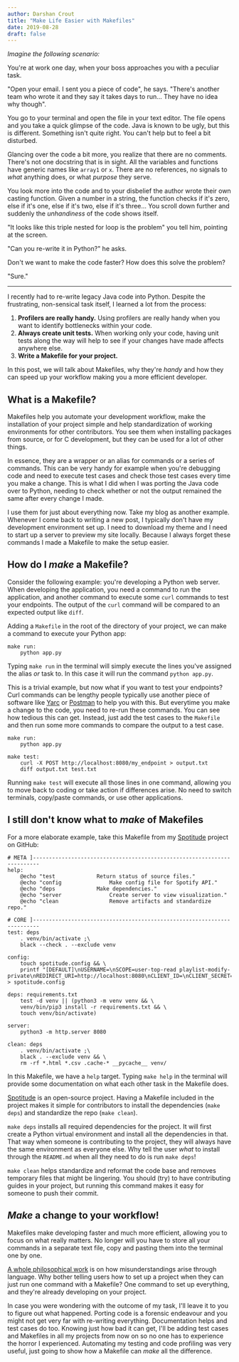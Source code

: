 ```yaml
---
author: Darshan Crout
title: "Make Life Easier with Makefiles"
date: 2019-08-28
draft: false
---
```


_Imagine the following scenario:_

You're at work one day, when your boss approaches you with a peculiar task.

"Open your email. I sent you a piece of code", he says. "There's another team who wrote it and they say it takes days to run... They have no idea why though".

You go to your terminal and open the file in your text editor. The file opens and you take a quick glimpse of the code. Java is known to be ugly, but this is different. Something isn't quite right. You can't help but to feel a bit disturbed.

Glancing over the code a bit more, you realize that there are no comments. There's not one docstring that is in sight. All the variables and functions have generic names like `array1` or `x`. There are no references, no signals to _what_ anything does, or what _purpose_ they serve.

You look more into the code and to your disbelief the author wrote their own casting function. Given a number in a string, the function checks if it's zero, else if it's one, else if it's two, else if it's three... You scroll down further and suddenly the _unhandiness_ of the code shows itself.

"It looks like this triple nested for loop is the problem" you tell him, pointing at the screen.

"Can you re-write it in Python?" he asks.

Don't we want to make the code faster? How does this solve the problem?

"Sure."

---

I recently had to re-write legacy Java code into Python. Despite the frustrating, non-sensical task itself, I learned a lot from the process:

1. **Profilers are really handy.** Using profilers are really handy when you want to identify bottlenecks within your code.
2. **Always create unit tests.** When working only your code, having unit tests along the way will help to see if your changes have made affects anywhere else.
3.  **Write a Makefile for your project.**

In this post, we will talk about Makefiles, why they're _handy_ and how they can speed up your workflow making you a more efficient developer.

## What is a Makefile?

Makefiles help you automate your development workflow, make the installation of your project simple and help standardization of working environments for other contributors. You see them when installing packages from source, or for C development, but they can be used for a lot of other things.

In essence, they are a wrapper or an alias for commands or a series of commands. This can be very handy for example when you're debugging code and need to execute test cases and check those test cases every time you make a change. This is what I did when I was porting the Java code over to Python, needing to check whether or not the output remained the same after every change I made.

I use them for just about everything now. Take my blog as another example. Whenever I come back to writing a new post, I typically don't have my development environment set up. I need to download my theme and I need to start up a server to preview my site locally. Because I always forget these commands I made a Makefile to make the setup easier.

## How do I _make_ a Makefile?

Consider the following example: you're developing a Python web server. When developing the application, you need a command to run the application, and another command to execute some `curl` commands to test your endpoints. The output of the `curl` command will be compared to an expected output like `diff`.

Adding a `Makefile` in the root of the directory of your project, we can make a command to execute your Python app:

```
make run:
    python app.py
```

Typing `make run` in the terminal will simply execute the lines you've assigned the alias _or_ task to. In this case it will run the command `python app.py`.

This is a trivial example, but now what if you want to test your endpoints? Curl commands can be lengthy people typically use another piece of software like [Yarc](https://chrome.google.com/webstore/detail/yet-another-rest-client/ehafadccdcdedbhcbddihehiodgcddpl) or [Postman](https://www.getpostman.com/) to help you with this. But everytime you make a change to the code, you need to re-run these commands. You can see how tedious this can get. Instead, just add the test cases to the `Makefile` and then run some more commands to compare the output to a test case.

```
make run:
    python app.py

make test:
    curl -X POST http://localhost:8080/my_endpoint > output.txt
    diff output.txt test.txt
```

Running `make test` will execute all those lines in one command, allowing you to move back to coding or take action if differences arise. No need to switch terminals, copy/paste commands, or use other applications.

## I still don't know what to _make_ of Makefiles

For a more elaborate example, take this Makefile from my [Spotitude](https://github.com/dtcrout/spotitude) project on GitHub:

```
# META ]------------------------------------------------------------------------
help:
	@echo "test				Return status of source files."
	@echo "config				Make config file for Spotify API."
	@echo "deps				Make dependencies."
	@echo "server				Create server to view visualization."
	@echo "clean				Remove artifacts and standardize repo."

# CORE ]------------------------------------------------------------------------
test: deps
	. venv/bin/activate ;\
	black --check . --exclude venv

config:
	touch spotitude.config && \
	printf "[DEFAULT]\nUSERNAME=\nSCOPE=user-top-read playlist-modify-private\nREDIRECT_URI=http://localhost:8080\nCLIENT_ID=\nCLIENT_SECRET=" > spotitude.config

deps: requirements.txt
	test -d venv || (python3 -m venv venv && \
	venv/bin/pip3 install -r requirements.txt && \
	touch venv/bin/activate)

server:
	python3 -m http.server 8080

clean: deps
	. venv/bin/activate ;\
	black . --exclude venv && \
	rm -rf *.html *.csv .cache-* __pycache__ venv/
```

In this Makefile, we have a `help` target. Typing `make help` in the terminal will provide some documentation on what each other task in the Makefile does.

[Spotitude](https://github.com/dtcrout/spotitude) is an open-source project. Having a Makefile included in the project makes it simple for contributors to install the dependencies (`make deps`) and standardize the repo (`make clean`).

`make deps` installs all required dependencies for the project. It will first create a Python virtual environment and install all the dependencies in that. That way when someone is contributing to the project, they will always have the same environment as everyone else. Why tell the user _what_ to install through the `README.md` when all they need to do is run `make deps`!

`make clean` helps standardize and reformat the code base and removes temporary files that might be lingering. You should (try) to have contributing guides in your project, but running this command makes it easy for someone to push their commit.

## _Make_ a change to your workflow!

Makefiles make developing faster and much more efficient, allowing you to focus on what really matters. No longer will you have to store all your commands in a separate text file, copy and pasting them into the terminal one by one.

[A whole philosophical work](https://en.wikipedia.org/wiki/Tractatus_Logico-Philosophicus) is on how misunderstandings arise through language. Why bother telling users how to set up a project when they can just run one command with a Makefile? One command to set up everything, and they're already developing on your project.

In case you were wondering with the outcome of my task, I'll leave it to you to figure out what happened. Porting code is a forensic endeavour and you might not get very far with re-writing everything. Documentation helps and test cases do too. Knowing just how bad it can get, I'll be adding test cases and Makefiles in all my projects from now on so no one has to experience the horror I experienced. Automating my testing and code profiling was very useful, just going to show how a Makefile can _make_ all the difference.
